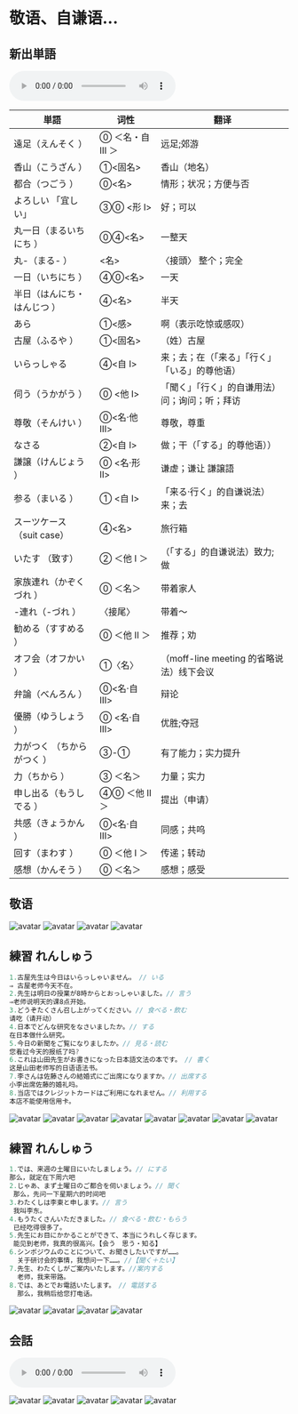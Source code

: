 # 敬语、自谦语...

## 新出単語

<vue-plyr>
  <audio controls crossorigin playsinline loop>
    <source src="../audio/c/5-1-たんご.mp3" type="audio/mp3" />
  </audio>
 </vue-plyr>

| 単語                                         | 词性            | 翻译                                           |
| -------------------------------------------- | --------------- | ---------------------------------------------- |
| 遠足（<JpWord>えんそく</JpWord> ）           | ⓪ ＜名・自 Ⅲ ＞ | 远足;郊游                                      |
| 香山（<JpWord>こうざん</JpWord> ）           | ①<固名>         | 香山（地名）                                   |
| 都合（<JpWord>つごう</JpWord> ）             | ⓪<名>           | 情形；状况；方便与否                           |
| <JpWord>よろしい</JpWord> 「宜しい」         | ③⓪ <形 Ⅰ>       | 好；可以                                       |
| 丸一日（<JpWord>まるいちにち</JpWord> ）     | ⓪④<名>          | 一整天                                         |
| 丸-（<JpWord>まる-</JpWord> ）               | <名>            | 〈接頭〉 整个；完全                            |
| 一日（<JpWord>いちにち</JpWord> ）           | ④⓪<名>          | 一天                                           |
| 半日（<JpWord>はんにち・はんじつ</JpWord> ） | ④<名>           | 半天                                           |
| <JpWord>あら</JpWord>                        | ①<感>           | 啊（表示吃惊或感叹）                           |
| 古屋（<JpWord>ふるや</JpWord> ）             | ①<固名>         | （姓）古屋                                     |
| <JpWord>いらっしゃる</JpWord>                | ④<自 Ⅰ>         | 来；去；在（「来る」「行く」「いる」的尊他语） |
| 伺う（<JpWord>うかがう</JpWord> ）           | ⓪ <他 Ⅰ>        | 「聞く」「行く」的自谦用法）问；询问；听；拜访 |
| 尊敬（<JpWord>そんけい</JpWord> ）           | ⓪<名·他 Ⅲ>      | 尊敬，尊重                                     |
| <JpWord>なさる</JpWord>                      | ②<自 Ⅰ>         | 做；干（「する」的尊他语））                   |
| 謙譲（<JpWord>けんじょう</JpWord> ）         | ⓪ <名·形 Ⅱ>     | 谦虚；谦让 謙譲語                              |
| 参る（<JpWord>まいる</JpWord> ）             | ① <自 Ⅰ>        | 「来る·行く」的自谦说法）来；去                |
| <JpWord>スーツケース</JpWord> （suit case）  | ④<名>           | 旅行箱                                         |
| <JpWord>いたす</JpWord> （致す）             | ② ＜他 Ⅰ ＞     | （「する」的自谦说法）致力; 做                 |
| 家族連れ（<JpWord>かぞくづれ</JpWord> ）     | ⓪ ＜名＞        | 带着家人                                       |
| -連れ（<JpWord>-づれ</JpWord> ）             | 〈接尾〉        | 带着〜                                         |
| 勧める（<JpWord>すすめる</JpWord> ）         | ⓪ ＜他 Ⅱ ＞     | 推荐；劝                                       |
| オフ会（<JpWord>オフかい</JpWord> ）         | ①〈名〉         | （moff-line meeting 的省略说法）线下会议       |
| 弁論（<JpWord>べんろん</JpWord> ）           | ⓪<名·自 Ⅲ>      | 辩论                                           |
| 優勝（<JpWord>ゆうしょう</JpWord> ）         | ⓪ <名·自 Ⅲ>     | 优胜;夺冠                                      |
| 力がつく （<JpWord>ちからがつく</JpWord> ）  | ③-①             | 有了能力；实力提升                             |
| 力（<JpWord>ちから</JpWord> ）               | ③ ＜名＞        | 力量；实力                                     |
| 申し出る（<JpWord>もうしでる</JpWord> ）     | ④⓪ ＜他 Ⅱ ＞    | 提出（申请）                                   |
| 共感（<JpWord>きょうかん</JpWord> ）         | ⓪<名·自 Ⅲ>      | 同感；共呜                                     |
| 回す（<JpWord>まわす</JpWord> ）             | ⓪ ＜他 Ⅰ ＞     | 传递；转动                                     |
| 感想（<JpWord>かんそう</JpWord> ）           | ⓪ ＜名＞        | 感想；感受                                     |

## 敬语

![avatar](../images/c/5-1-敬语-1.png)
![avatar](../images/c/5-1-敬语-2.png)
![avatar](../images/c/5-1-敬语-3.png)
![avatar](../images/c/5-1-敬语-4.png)

## 練習 れんしゅう

```ts
1.古屋先生は今日はいらっしゃいません。　// いる
⇒ 古屋老师今天不在。
2.先生は明日の授業が8時からとおっしゃいました。// 言う
⇒老师说明天的课8点开始。
3.どうぞたくさん召し上がってください。// 食べる・飲む
请吃（请开动）
4.日本でどんな研究をなさいましたか。// する
在日本做什么研究。
5.今日の新聞をご覧になりましたか。// 見る・読む
您看过今天的报纸了吗?
6.これは山田先生がお書きになった日本語文法の本です。　// 書く
这是山田老师写的日语语法书。
7.李さんは佐藤さんの結婚式にご出席になりますか。// 出席する
小李出席佐藤的婚礼吗。
8.当店ではクレジットカードはご利用になれません。// 利用する
本店不能使用信用卡。
```

![avatar](../images/c/5-1-敬语-5.png)
![avatar](../images/c/5-1-敬语-6.png)
![avatar](../images/c/5-1-敬语-7.png)
![avatar](../images/c/5-1-敬语-8.png)
![avatar](../images/c/5-1-敬语-9.png)
![avatar](../images/c/5-1-敬语-10.png)
![avatar](../images/c/5-1-敬语-11.png)
![avatar](../images/c/5-1-敬语-12.png)

## 練習 れんしゅう

```ts
1.では、来週の土曜日にいたしましょう。// にする
那么，就定在下周六吧
2.じゃあ、まず土曜日のご都合を伺いましょう。// 聞く
 那么，先问一下星期六的时间吧
3.わたくしは李東と申します。// 言う
 我叫李东。
4.もうたくさんいただきました。// 食べる・飲む・もらう
 已经吃得很多了。
5.先生にお目にかかることができて、本当にうれしく存じます。
 能见到老师，我真的很高兴。【会う　思う・知る】
6.シンポジウムのことについて、お聞きしたいですが……。　
  关于研讨会的事情，我想问一下……。//【聞く＋たい】
7.先生、わたくしがご案内いたします。//案内する
  老师，我来带路。
8.では、あとでお電話いたします。　// 電話する
  那么，我稍后给您打电话。
```

![avatar](../images/c/5-1-敬语-13.png)
![avatar](../images/c/5-1-敬语-14.png)
![avatar](../images/c/5-1-敬语-15.png)
![avatar](../images/c/5-1-敬语-16.png)

## 会話

<vue-plyr>
  <audio controls crossorigin playsinline loop>
    <source src="../audio/c/5-1-かいわ.mp3" type="audio/mp3" />
  </audio>
 </vue-plyr>
 
![avatar](../images/c/5-1-かいわ-1.png)
![avatar](../images/c/5-1-かいわ-2.png)
![avatar](../images/c/5-1-かいわ-3.png)
![avatar](../images/c/5-1-かいわ-4.png)
![avatar](../images/c/5-1-かいわ-5.png)
